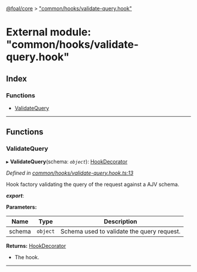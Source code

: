 [@foal/core](../README.md) > ["common/hooks/validate-query.hook"](../modules/_common_hooks_validate_query_hook_.md)

# External module: "common/hooks/validate-query.hook"

## Index

### Functions

* [ValidateQuery](_common_hooks_validate_query_hook_.md#validatequery)

---

## Functions

<a id="validatequery"></a>

###  ValidateQuery

▸ **ValidateQuery**(schema: *`object`*): [HookDecorator](_core_hooks_.md#hookdecorator)

*Defined in [common/hooks/validate-query.hook.ts:13](https://github.com/FoalTS/foal/blob/cf326d07/packages/core/src/common/hooks/validate-query.hook.ts#L13)*

Hook factory validating the query of the request against a AJV schema.

*__export__*: 

**Parameters:**

| Name | Type | Description |
| ------ | ------ | ------ |
| schema | `object` |  Schema used to validate the query request. |

**Returns:** [HookDecorator](_core_hooks_.md#hookdecorator)
- The hook.

___

